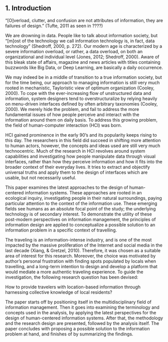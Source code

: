 ## 1. Introduction

“[O]verload, clutter, and confusion are not attributes of information, they are failures of design.” (Tufte, 2011 as seen in ????)

We are drowning in data. People like to talk about information society, but “[m]ost of the technology we call information technology is, in fact, data technology” (Shedroff, 2000, p. 272). Our modern age is characterized by a severe information overload, or rather, a data overload, on both an organizational and individual level (Jones, 2012; Shedroff, 2000). Aware of this bleak state of affairs, magazine and news articles with titles containing buzzwords like Big Data, or Deep Learning, are basically a daily occurrence.

We may indeed be in a middle of transition to a true information society, but for the time being, our approach to managing information is still very much rooted in mechanistic, Tayloristic view of optimum organization (Cooley, 2000). To cope with the ever-increasing  flow of unstructured data and information, system designers tend to overstructuralize by relying heavily on menu-driven interfaces defined by often arbitrary taxonomies (Cooley, 2000). We merely hide the problem, and fail to address the more fundamental issues of how people perceive and interact with the information around them on daily basis. To address this growing problem, the field of human-computer interaction (HCI) was born.

HCI gained prominence in the early 90’s and its popularity keeps rising to this day. The researchers in this field did succeed in shifting more attention to human actors, however, the concepts and ideas used are still very much technocentric. Much of the research in HCI revolves around system capabilities and investigating how people manipulate data through visual interfaces, rather than how they perceive information and how it fits into the broader context of their everyday lives. It tries to extract and objectify universal truths and apply them to the design of interfaces which are usable, but not necessarily useful.

This paper examines the latest approaches to the design of human-centered information systems. These approaches are rooted in an ecological inquiry, investigating people in their natural surroundings, paying particular attention to the context of the information use. These emerging fields see humans as an absolute focal point of the study; the underlying technology is of secondary interest. To demonstrate the utility of these post-modern perspectives on information management, the principles of information design are applied to conceptualize a possible solution to an information problem in a specific context of travelling.

The traveling is an information-intense industry, and is one of the most impacted by the massive proliferation of the Internet and social media in the last decade (Xiang, & Gretzel, 2010). Therefore, it was chosen as a suitable area of interest for this research. Moreover, the choice was motivated by author’s personal frustration with finding spots populated by locals when travelling, and a long-term intention to design and develop a platform that would mediate a more authentic traveling experience. To guide the investigation, the following research question has been devised:

How to provide travelers with location-based information through harnessing collective knowledge of local residents?

The paper starts off by positioning itself in the multidisciplinary field of information management. Then it goes into examining the terminology and concepts used in the analysis, by applying the latest perspectives for the design of human-centered information systems. After that, the methodology and the research design are presented, followed by the analysis itself. The paper concludes with proposing a possible solution to the information problem at hand, and finishes of by summarizing the findings.
